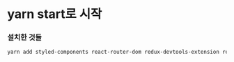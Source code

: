 # yarn start로 시작

### 설치한 것들

```bash
yarn add styled-components react-router-dom redux-devtools-extension react-redux redux axios @reduxjs/toolkit json-server react-query @mui/icons-material @mui/material @emotion/styled @emotion/react react-naver-maps express
```
